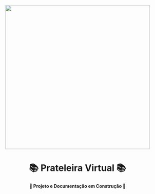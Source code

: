 <p align="center">
  <img width="450px" src="https://user-images.githubusercontent.com/13790608/215233964-fb5a6dc0-645b-4eff-b83c-cfa91e77eeb2.png">
</p>

<h1 align="center">
  📚 Prateleira Virtual 📚
</h1>

<h4 align="center">
  🚧 Projeto e Documentação em Construção 🚧
</h4>
